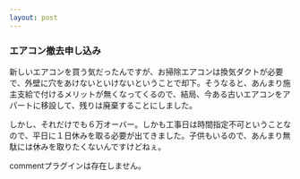 ```yaml
---
layout: post
---
```

<h3>エアコン撤去申し込み</h3>
<p>新しいエアコンを買う気だったんですが、お掃除エアコンは換気ダクトが必要で、外壁に穴をあけないといけないということで却下。そうなると、あんまり施主支給で付けるメリットが無くなってくるので、結局、今ある古いエアコンをアパートに移設して、残りは廃棄することにしました。</p>
<p>しかし、それだけでも６万オーバー。しかも工事日は時間指定不可ということなので、平日に１日休みを取る必要が出てきました。子供もいるので、あんまり無駄には休みを取りたくないんですけどねぇ。</p>
<p><span class="error">commentプラグインは存在しません。</span> </p>
